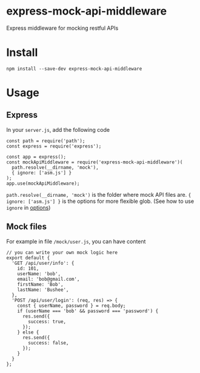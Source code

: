 # express-mock-api-middleware
Express middleware for mocking restful APIs

# Install
```
npm install --save-dev express-mock-api-middleware
```

# Usage

## Express
In your `server.js`, add the following code
```
const path = require('path');
const express = require('express');

const app = express();
const mockApiMiddleware = require('express-mock-api-middleware')(
  path.resolve(__dirname, 'mock'),
  { ignore: ['asm.js'] }
);
app.use(mockApiMiddleware);
```
`path.resolve(__dirname, 'mock')` is the folder where mock API files are.
`{ ignore: ['asm.js'] }` is the options for more flexible glob. (See how to use `ignore` in [options](https://github.com/isaacs/node-glob#options))

## Mock files
For example in file `/mock/user.js`, you can have content
```
// you can write your own mock logic here
export default {
  'GET /api/user/info': {
    id: 101,
    userName: 'bob',
    email: 'bob@gmail.com',
    firstName: 'Bob',
    lastName: 'Bushee',
  },
  'POST /api/user/login': (req, res) => {
    const { userName, password } = req.body;
    if (userName === 'bob' && password === 'password') {
      res.send({
        success: true,
      });
    } else {
      res.send({
        success: false,
      });
    }
  }
};
```
